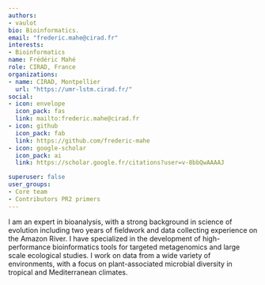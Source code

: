 ```yaml
---
authors:
- vaulot
bio: Bioinformatics.
email: "frederic.mahe@cirad.fr"
interests:
- Bioinformatics
name: Frédéric Mahé
role: CIRAD, France
organizations:
- name: CIRAD, Montpellier
  url: "https://umr-lstm.cirad.fr/"
social:
- icon: envelope
  icon_pack: fas
  link: mailto:frederic.mahe@cirad.fr
- icon: github
  icon_pack: fab
  link: https://github.com/frederic-mahe
- icon: google-scholar
  icon_pack: ai
  link: https://scholar.google.fr/citations?user=v-8bbQwAAAAJ

superuser: false
user_groups:
- Core team
- Contributors PR2 primers
---
```


I am an expert in bioanalysis, with a strong background in science of evolution including two years of fieldwork and data collecting experience on the Amazon River. I have specialized in the development of high-performance bioinformatics tools for targeted metagenomics and large scale ecological studies. I work on data from a wide variety of environments, with a focus on plant-associated microbial diversity in tropical and Mediterranean climates.
